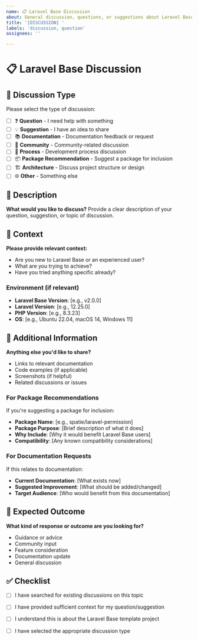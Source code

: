 ```yaml
---
name: 📋 Laravel Base Discussion
about: General discussion, questions, or suggestions about Laravel Base
title: '[DISCUSSION] '
labels: 'discussion, question'
assignees: ''

---
```


# 📋 Laravel Base Discussion

## 💬 Discussion Type
Please select the type of discussion:
- [ ] ❓ **Question** - I need help with something
- [ ] 💡 **Suggestion** - I have an idea to share
- [ ] 📚 **Documentation** - Documentation feedback or request
- [ ] 🤝 **Community** - Community-related discussion
- [ ] 🔄 **Process** - Development process discussion
- [ ] 📦 **Package Recommendation** - Suggest a package for inclusion
- [ ] 🏗️ **Architecture** - Discuss project structure or design
- [ ] 🌐 **Other** - Something else

## 📝 Description
**What would you like to discuss?**
Provide a clear description of your question, suggestion, or topic of discussion.

## 🎯 Context
**Please provide relevant context:**
- Are you new to Laravel Base or an experienced user?
- What are you trying to achieve?
- Have you tried anything specific already?

### Environment (if relevant)
- **Laravel Base Version**: [e.g., v2.0.0]
- **Laravel Version**: [e.g., 12.25.0]
- **PHP Version**: [e.g., 8.3.23]
- **OS**: [e.g., Ubuntu 22.04, macOS 14, Windows 11]

## 🤔 Additional Information
**Anything else you'd like to share?**
- Links to relevant documentation
- Code examples (if applicable)
- Screenshots (if helpful)
- Related discussions or issues

### For Package Recommendations
If you're suggesting a package for inclusion:
- **Package Name**: [e.g., spatie/laravel-permission]
- **Package Purpose**: [Brief description of what it does]
- **Why Include**: [Why it would benefit Laravel Base users]
- **Compatibility**: [Any known compatibility considerations]

### For Documentation Requests
If this relates to documentation:
- **Current Documentation**: [What exists now]
- **Suggested Improvement**: [What should be added/changed]
- **Target Audience**: [Who would benefit from this documentation]

## 🎯 Expected Outcome
**What kind of response or outcome are you looking for?**
- Guidance or advice
- Community input
- Feature consideration
- Documentation update
- General discussion

## ✅ Checklist
- [ ] I have searched for existing discussions on this topic
- [ ] I have provided sufficient context for my question/suggestion
- [ ] I understand this is about the Laravel Base template project
- [ ] I have selected the appropriate discussion type


